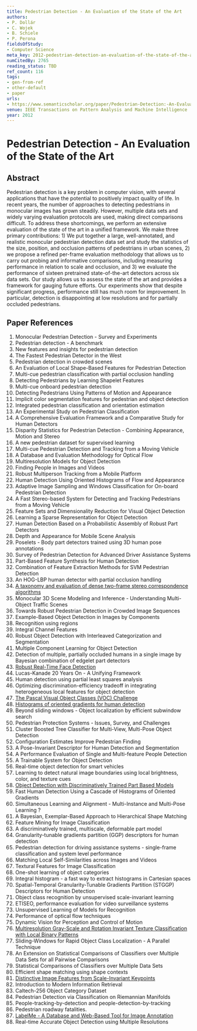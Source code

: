 ```yaml
---
title: Pedestrian Detection - An Evaluation of the State of the Art
authors:
- P. Dollár
- C. Wojek
- B. Schiele
- P. Perona
fieldsOfStudy:
- Computer Science
meta_key: 2012-pedestrian-detection-an-evaluation-of-the-state-of-the-art
numCitedBy: 2765
reading_status: TBD
ref_count: 116
tags:
- gen-from-ref
- other-default
- paper
urls:
- https://www.semanticscholar.org/paper/Pedestrian-Detection:-An-Evaluation-of-the-State-of-Dollár-Wojek/34e0ba2daabfa4d3d22913ade8265aff50b5f917?sort=total-citations
venue: IEEE Transactions on Pattern Analysis and Machine Intelligence
year: 2012
---
```


# Pedestrian Detection - An Evaluation of the State of the Art

## Abstract

Pedestrian detection is a key problem in computer vision, with several applications that have the potential to positively impact quality of life. In recent years, the number of approaches to detecting pedestrians in monocular images has grown steadily. However, multiple data sets and widely varying evaluation protocols are used, making direct comparisons difficult. To address these shortcomings, we perform an extensive evaluation of the state of the art in a unified framework. We make three primary contributions: 1) We put together a large, well-annotated, and realistic monocular pedestrian detection data set and study the statistics of the size, position, and occlusion patterns of pedestrians in urban scenes, 2) we propose a refined per-frame evaluation methodology that allows us to carry out probing and informative comparisons, including measuring performance in relation to scale and occlusion, and 3) we evaluate the performance of sixteen pretrained state-of-the-art detectors across six data sets. Our study allows us to assess the state of the art and provides a framework for gauging future efforts. Our experiments show that despite significant progress, performance still has much room for improvement. In particular, detection is disappointing at low resolutions and for partially occluded pedestrians.

## Paper References

1. Monocular Pedestrian Detection - Survey and Experiments
2. Pedestrian detection - A benchmark
3. New features and insights for pedestrian detection
4. The Fastest Pedestrian Detector in the West
5. Pedestrian detection in crowded scenes
6. An Evaluation of Local Shape-Based Features for Pedestrian Detection
7. Multi-cue pedestrian classification with partial occlusion handling
8. Detecting Pedestrians by Learning Shapelet Features
9. Multi-cue onboard pedestrian detection
10. Detecting Pedestrians Using Patterns of Motion and Appearance
11. Implicit color segmentation features for pedestrian and object detection
12. Integrated pedestrian classification and orientation estimation
13. An Experimental Study on Pedestrian Classification
14. A Comprehensive Evaluation Framework and a Comparative Study for Human Detectors
15. Disparity Statistics for Pedestrian Detection - Combining Appearance, Motion and Stereo
16. A new pedestrian dataset for supervised learning
17. Multi-cue Pedestrian Detection and Tracking from a Moving Vehicle
18. A Database and Evaluation Methodology for Optical Flow
19. Multiresolution Models for Object Detection
20. Finding People in Images and Videos
21. Robust Multiperson Tracking from a Mobile Platform
22. Human Detection Using Oriented Histograms of Flow and Appearance
23. Adaptive Image Sampling and Windows Classification for On-board Pedestrian Detection
24. A Fast Stereo-based System for Detecting and Tracking Pedestrians from a Moving Vehicle
25. Feature Sets and Dimensionality Reduction for Visual Object Detection
26. Learning a Sparse Representation for Object Detection
27. Human Detection Based on a Probabilistic Assembly of Robust Part Detectors
28. Depth and Appearance for Mobile Scene Analysis
29. Poselets - Body part detectors trained using 3D human pose annotations
30. Survey of Pedestrian Detection for Advanced Driver Assistance Systems
31. Part-Based Feature Synthesis for Human Detection
32. Combination of Feature Extraction Methods for SVM Pedestrian Detection
33. An HOG-LBP human detector with partial occlusion handling
34. [A taxonomy and evaluation of dense two-frame stereo correspondence algorithms](2001-a-taxonomy-and-evaluation-of-dense-two-frame-stereo-correspondence-algorithms)
35. Monocular 3D Scene Modeling and Inference - Understanding Multi-Object Traffic Scenes
36. Towards Robust Pedestrian Detection in Crowded Image Sequences
37. Example-Based Object Detection in Images by Components
38. Recognition using regions
39. Integral Channel Features
40. Robust Object Detection with Interleaved Categorization and Segmentation
41. Multiple Component Learning for Object Detection
42. Detection of multiple, partially occluded humans in a single image by Bayesian combination of edgelet part detectors
43. [Robust Real-Time Face Detection](2001-robust-real-time-face-detection)
44. Lucas-Kanade 20 Years On - A Unifying Framework
45. Human detection using partial least squares analysis
46. Optimizing discrimination-efficiency tradeoff in integrating heterogeneous local features for object detection
47. [The Pascal Visual Object Classes (VOC) Challenge](2009-the-pascal-visual-object-classes-voc-challenge)
48. [Histograms of oriented gradients for human detection](2005-histograms-of-oriented-gradients-for-human-detection)
49. Beyond sliding windows - Object localization by efficient subwindow search
50. Pedestrian Protection Systems - Issues, Survey, and Challenges
51. Cluster Boosted Tree Classifier for Multi-View, Multi-Pose Object Detection
52. Configuration Estimates Improve Pedestrian Finding
53. A Pose-Invariant Descriptor for Human Detection and Segmentation
54. A Performance Evaluation of Single and Multi-feature People Detection
55. A Trainable System for Object Detection
56. Real-time object detection for smart vehicles
57. Learning to detect natural image boundaries using local brightness, color, and texture cues
58. [Object Detection with Discriminatively Trained Part Based Models](2009-object-detection-with-discriminatively-trained-part-based-models)
59. Fast Human Detection Using a Cascade of Histograms of Oriented Gradients
60. Simultaneous Learning and Alignment - Multi-Instance and Multi-Pose Learning ?
61. A Bayesian, Exemplar-Based Approach to Hierarchical Shape Matching
62. Feature Mining for Image Classification
63. A discriminatively trained, multiscale, deformable part model
64. Granularity-tunable gradients partition (GGP) descriptors for human detection
65. Pedestrian detection for driving assistance systems - single-frame classification and system level performance
66. Matching Local Self-Similarities across Images and Videos
67. Textural Features for Image Classification
68. One-shot learning of object categories
69. Integral histogram - a fast way to extract histograms in Cartesian spaces
70. Spatial-Temporal Granularity-Tunable Gradients Partition (STGGP) Descriptors for Human Detection
71. Object class recognition by unsupervised scale-invariant learning
72. ETISEO, performance evaluation for video surveillance systems
73. Unsupervised Learning of Models for Recognition
74. Performance of optical flow techniques
75. Dynamic Vision for Perception and Control of Motion
76. [Multiresolution Gray-Scale and Rotation Invariant Texture Classification with Local Binary Patterns](2002-multiresolution-gray-scale-and-rotation-invariant-texture-classification-with-local-binary-patterns)
77. Sliding-Windows for Rapid Object Class Localization - A Parallel Technique
78. An Extension on Statistical Comparisons of Classifiers over Multiple Data Sets for all Pairwise Comparisons
79. Statistical Comparisons of Classifiers over Multiple Data Sets
80. Efficient shape matching using shape contexts
81. [Distinctive Image Features from Scale-Invariant Keypoints](2004-distinctive-image-features-from-scale-invariant-keypoints)
82. Introduction to Modern Information Retrieval
83. Caltech-256 Object Category Dataset
84. Pedestrian Detection via Classification on Riemannian Manifolds
85. People-tracking-by-detection and people-detection-by-tracking
86. Pedestrian roadway fatalities.
87. [LabelMe - A Database and Web-Based Tool for Image Annotation](2007-labelme-a-database-and-web-based-tool-for-image-annotation)
88. Real-time Accurate Object Detection using Multiple Resolutions
